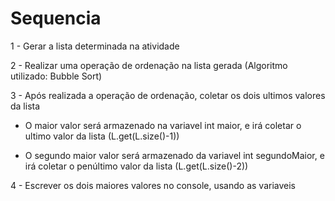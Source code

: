 # Sequencia

1 - Gerar a lista determinada na atividade

2 - Realizar uma operação de ordenação na lista gerada (Algoritmo utilizado: Bubble Sort)

3 - Após realizada a operação de ordenação, coletar os dois ultimos valores da lista
  
  - O maior valor será armazenado na variavel int maior, e irá coletar o ultimo valor da lista (L.get(L.size()-1))

  - O segundo maior valor será armazenado da variavel int segundoMaior, e irá coletar o penúltimo valor da lista (L.get(L.size()-2))

4 - Escrever os dois maiores valores no console, usando as variaveis
